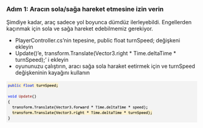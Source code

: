 ### Adım 1: Aracın sola/sağa hareket etmesine izin verin

Şimdiye kadar, araç sadece yol boyunca dümdüz ilerleyebildi. Engellerden kaçınmak için sola ve sağa hareket edebilmemiz gerekiyor.

- PlayerController.cs’nin tepesine, public float turnSpeed; değişkeni ekleyin
- Update()’e,  transform.Translate(Vector3.right * Time.deltaTime * turnSpeed);’ i ekleyin
- oyununuzu çalıştırın, aracı sağa sola haraket eetirmek için ve turnSpeed değişkeninin kayağını kullanın

![figures](https://raw.githubusercontent.com/Kodluyoruz/taskforce/main/unity-junior-programmer/allow-vehicle-move-leftright/figures/CWC_A.2.5_image1.png)
